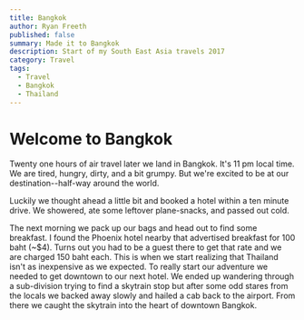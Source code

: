 ```yaml
---
title: Bangkok
author: Ryan Freeth
published: false
summary: Made it to Bangkok
description: Start of my South East Asia travels 2017
category: Travel
tags:
  - Travel
  - Bangkok
  - Thailand
---
```


# Welcome to Bangkok

Twenty one hours of air travel later we land in Bangkok. It's 11 pm local time.
We are tired, hungry, dirty, and a bit grumpy. But we're excited to be at our destination--half-way around the world.

Luckily we thought ahead a little bit and booked a hotel within a ten minute drive.
We showered, ate some leftover plane-snacks, and passed out cold.

The next morning we pack up our bags and head out to find some breakfast. I found the Phoenix hotel nearby that advertised breakfast for 100 baht (~$4). Turns out you had to be a guest there to get that rate and we are charged 150 baht each. This is when we start realizing that Thailand isn't as inexpensive as we expected.
To really start our adventure we needed to get downtown to our next hotel. We ended up wandering through a sub-division trying to find a skytrain stop but after some odd stares from the locals we backed away slowly and hailed a cab back to the airport. From there we caught the skytrain into the heart of downtown Bangkok.
